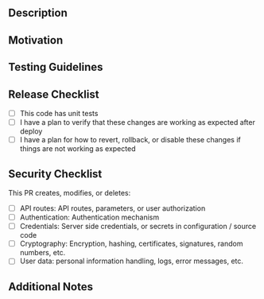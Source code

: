 ## Description

## Motivation

## Testing Guidelines

## Release Checklist

- [ ] This code has unit tests
- [ ] I have a plan to verify that these changes are working as expected after deploy
- [ ] I have a plan for how to revert, rollback, or disable these changes if things are not working as expected

## Security Checklist

This PR creates, modifies, or deletes:

- [ ] API routes: API routes, parameters, or user authorization
- [ ] Authentication: Authentication mechanism
- [ ] Credentials: Server side credentials, or secrets in configuration / source code
- [ ] Cryptography: Encryption, hashing, certificates, signatures, random numbers, etc.
- [ ] User data: personal information handling, logs, error messages, etc.

<!--

If you checked any of those, please request a review from `@reach4help/security`.

-->

## Additional Notes

<!--

If this PR fixes an issue, please add "closes #issue-id" here, otherwise add a reference to the issue it relates to.

If this PR adds or changes visual, please add a screenshot of the changes.

-->
